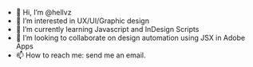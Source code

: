 - 👋 Hi, I’m @hellvz
- 👀 I’m interested in UX/UI/Graphic design
- 🌱 I’m currently learning Javascript and InDesign Scripts
- 💞️ I’m looking to collaborate on design automation using JSX in Adobe Apps
- 📫 How to reach me: send me an email.

<!---
hellvz/hellvz is a ✨ special ✨ repository because its `README.md` (this file) appears on your GitHub profile.
You can click the Preview link to take a look at your changes.
--->
